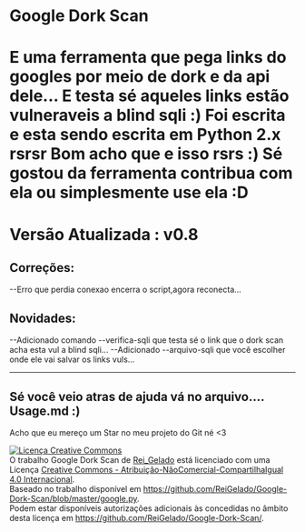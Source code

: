<h1>Google Dork Scan<h1>
E uma ferramenta que pega links do googles por meio de dork e da api dele...
E testa sé aqueles links estão vulneraveis a blind sqli :)
Foi escrita e esta sendo escrita em Python 2.x  rsrsr
Bom acho que e isso rsrs :)
Sé gostou da ferramenta contribua com ela ou simplesmente use ela :D

<h1>Versão Atualizada : v0.8</h1>
<h2>Correções:<br></h2>
--Erro que perdia conexao encerra o script,agora reconecta...
<h2>Novidades:<br></h2>
--Adicionado comando --verifica-sqli que testa sé o link que o dork scan acha esta vul a blind sqli...
--Adicionado --arquivo-sqli que você escolher onde ele vai salvar os links vuls...

------------------------------
Sé você veio atras de ajuda vá no arquivo....
Usage.md :)
------------------------------
Acho que eu mereço um Star no meu projeto do Git né <3 

<a rel="license" href="http://creativecommons.org/licenses/by-nc-sa/4.0/"><img alt="Licença Creative Commons" style="border-width:0" src="https://i.creativecommons.org/l/by-nc-sa/4.0/88x31.png" /></a><br />O trabalho <span xmlns:dct="http://purl.org/dc/terms/" href="http://purl.org/dc/dcmitype/Text" property="dct:title" rel="dct:type">Google Dork Scan</span> de <a xmlns:cc="http://creativecommons.org/ns#" href="http://caveiratech.com/forum/profile/reigelado/" property="cc:attributionName" rel="cc:attributionURL">Rei_Gelado</a> está licenciado com uma Licença <a rel="license" href="http://creativecommons.org/licenses/by-nc-sa/4.0/">Creative Commons - Atribuição-NãoComercial-CompartilhaIgual 4.0 Internacional</a>.<br />Baseado no trabalho disponível em <a xmlns:dct="http://purl.org/dc/terms/" href="https://github.com/ReiGelado/Google-Dork-Scan/blob/master/google.py" rel="dct:source">https://github.com/ReiGelado/Google-Dork-Scan/blob/master/google.py</a>.<br />Podem estar disponíveis autorizações adicionais às concedidas no âmbito desta licença em <a xmlns:cc="http://creativecommons.org/ns#" href="https://github.com/ReiGelado/Google-Dork-Scan/" rel="cc:morePermissions">https://github.com/ReiGelado/Google-Dork-Scan/</a>.
